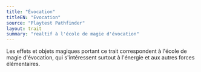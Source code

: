 ```yaml
---
title: "Évocation"
titleEN: "Evocation"
source: "Playtest Pathfinder"
layout: trait
summary: "realtif à l'école de magie d'évocation"
---
```

Les effets et objets magiques portant ce trait correspondent à l'école de magie d'évocation, qui s'intéressent surtout à l'énergie et aux autres forces élémentaires.
